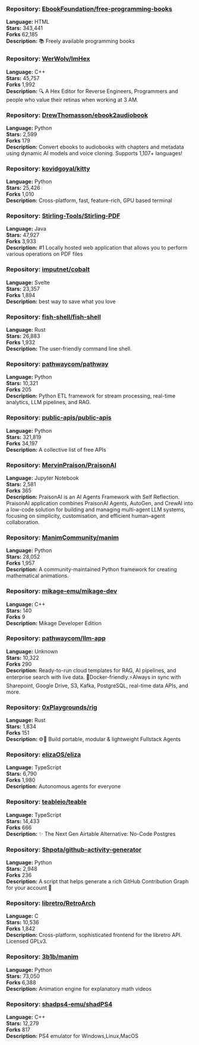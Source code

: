 ### **Repository:** [EbookFoundation/free-programming-books](https://github.com/EbookFoundation/free-programming-books)  

**Language:** HTML  
**Stars:** 343,441  
**Forks** 62,185  
**Description:** 📚 Freely available programming books  

### **Repository:** [WerWolv/ImHex](https://github.com/WerWolv/ImHex)  

**Language:** C++  
**Stars:** 45,757  
**Forks** 1,992  
**Description:** 🔍 A Hex Editor for Reverse Engineers, Programmers and people who value their retinas when working at 3 AM.  

### **Repository:** [DrewThomasson/ebook2audiobook](https://github.com/DrewThomasson/ebook2audiobook)  

**Language:** Python  
**Stars:** 2,599  
**Forks** 179  
**Description:** Convert ebooks to audiobooks with chapters and metadata using dynamic AI models and voice cloning. Supports 1,107+ languages!  

### **Repository:** [kovidgoyal/kitty](https://github.com/kovidgoyal/kitty)  

**Language:** Python  
**Stars:** 25,426  
**Forks** 1,010  
**Description:** Cross-platform, fast, feature-rich, GPU based terminal  

### **Repository:** [Stirling-Tools/Stirling-PDF](https://github.com/Stirling-Tools/Stirling-PDF)  

**Language:** Java  
**Stars:** 47,927  
**Forks** 3,933  
**Description:** #1 Locally hosted web application that allows you to perform various operations on PDF files  

### **Repository:** [imputnet/cobalt](https://github.com/imputnet/cobalt)  

**Language:** Svelte  
**Stars:** 23,357  
**Forks** 1,894  
**Description:** best way to save what you love  

### **Repository:** [fish-shell/fish-shell](https://github.com/fish-shell/fish-shell)  

**Language:** Rust  
**Stars:** 26,883  
**Forks** 1,932  
**Description:** The user-friendly command line shell.  

### **Repository:** [pathwaycom/pathway](https://github.com/pathwaycom/pathway)  

**Language:** Python  
**Stars:** 10,321  
**Forks** 205  
**Description:** Python ETL framework for stream processing, real-time analytics, LLM pipelines, and RAG.  

### **Repository:** [public-apis/public-apis](https://github.com/public-apis/public-apis)  

**Language:** Python  
**Stars:** 321,819  
**Forks** 34,197  
**Description:** A collective list of free APIs  

### **Repository:** [MervinPraison/PraisonAI](https://github.com/MervinPraison/PraisonAI)  

**Language:** Jupyter Notebook  
**Stars:** 2,581  
**Forks** 365  
**Description:** PraisonAI is an AI Agents Framework with Self Reflection. PraisonAI application combines PraisonAI Agents, AutoGen, and CrewAI into a low-code solution for building and managing multi-agent LLM systems, focusing on simplicity, customisation, and efficient human–agent collaboration.  

### **Repository:** [ManimCommunity/manim](https://github.com/ManimCommunity/manim)  

**Language:** Python  
**Stars:** 28,052  
**Forks** 1,957  
**Description:** A community-maintained Python framework for creating mathematical animations.  

### **Repository:** [mikage-emu/mikage-dev](https://github.com/mikage-emu/mikage-dev)  

**Language:** C++  
**Stars:** 140  
**Forks** 9  
**Description:** Mikage Developer Edition  

### **Repository:** [pathwaycom/llm-app](https://github.com/pathwaycom/llm-app)  

**Language:** Unknown  
**Stars:** 10,322  
**Forks** 290  
**Description:** Ready-to-run cloud templates for RAG, AI pipelines, and enterprise search with live data. 🐳Docker-friendly.⚡Always in sync with Sharepoint, Google Drive, S3, Kafka, PostgreSQL, real-time data APIs, and more.  

### **Repository:** [0xPlaygrounds/rig](https://github.com/0xPlaygrounds/rig)  

**Language:** Rust  
**Stars:** 1,834  
**Forks** 151  
**Description:** ⚙️🦀 Build portable, modular & lightweight Fullstack Agents  

### **Repository:** [elizaOS/eliza](https://github.com/elizaOS/eliza)  

**Language:** TypeScript  
**Stars:** 6,790  
**Forks** 1,980  
**Description:** Autonomous agents for everyone  

### **Repository:** [teableio/teable](https://github.com/teableio/teable)  

**Language:** TypeScript  
**Stars:** 14,433  
**Forks** 666  
**Description:** ✨ The Next Gen Airtable Alternative: No-Code Postgres  

### **Repository:** [Shpota/github-activity-generator](https://github.com/Shpota/github-activity-generator)  

**Language:** Python  
**Stars:** 2,948  
**Forks** 236  
**Description:** A script that helps generate a rich GitHub Contribution Graph for your account 🤖  

### **Repository:** [libretro/RetroArch](https://github.com/libretro/RetroArch)  

**Language:** C  
**Stars:** 10,536  
**Forks** 1,842  
**Description:** Cross-platform, sophisticated frontend for the libretro API. Licensed GPLv3.  

### **Repository:** [3b1b/manim](https://github.com/3b1b/manim)  

**Language:** Python  
**Stars:** 73,050  
**Forks** 6,388  
**Description:** Animation engine for explanatory math videos  

### **Repository:** [shadps4-emu/shadPS4](https://github.com/shadps4-emu/shadPS4)  

**Language:** C++  
**Stars:** 12,279  
**Forks** 817  
**Description:** PS4 emulator for Windows,Linux,MacOS  

